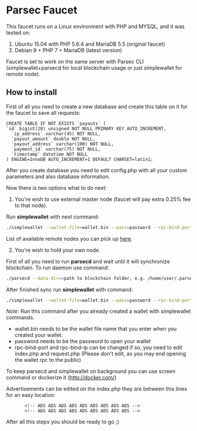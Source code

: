 # Parsec Faucet

This faucet runs on a Linux environment with PHP and MYSQL, and it was tested on:
1) Ubuntu 15.04 with PHP 5.6.4 and MariaDB 5.5 (original faucet)
2) Debian 9 + PHP 7 + MariaDB (latest version)

Faucet is set to work on the same server with Parsec CLI (simplewallet+parsecd for local blockchain usage or just simplewallet for remote node).

## How to install
First of all you need to create a new database and create this table on it for the faucet to save all requests:

```mysql
CREATE TABLE IF NOT EXISTS `payouts` (
`id` bigint(20) unsigned NOT NULL PRIMARY KEY AUTO_INCREMENT,
  `ip_address` varchar(45) NOT NULL,
  `payout_amount` double NOT NULL,
  `payout_address` varchar(100) NOT NULL,
  `payment_id` varchar(75) NOT NULL,
  `timestamp` datetime NOT NULL
) ENGINE=InnoDB AUTO_INCREMENT=1 DEFAULT CHARSET=latin1;
```

After you create database you need to edit config.php with all your custom parameters and also database information.

Now there is two options what to do next:
1. You're wish to use external master node (faucet will pay extra 0.25% fee to that node).

Run **simplewallet** with next command:

```bash
./simplewallet --wallet-file=wallet.bin --pass=password --rpc-bind-port=8070 --rpc-bind-ip=127.0.0.1 --daemon-host=<remote node address or ip> --daemon-port=<remote node port, default is 32616>
```

List of available remote nodes you can pick up [here](http://parsecnodes.com/nodelist.php).

2. You're wish to hold your own node.

First of all you need to run **parsecd** and wait until it will synchronize blockchain. To run daemon use command:
```bash
./parsecd --data-dir=<path to blockchain folder, e.g. /home/user/.parsec> --restricted-rpc --rpc-bind-ip=127.0.0.1, --rpc-bind-port=32616
```

After finished sync run **simplewallet** with command:

```bash
./simplewallet --wallet-file=wallet.bin --pass=password --rpc-bind-port=8070 --rpc-bind-ip=127.0.0.1 --daemon-host=127.0.0.1
```

*Note*: Run this command after you already created a wallet with simplewallet commands.

* wallet.bin needs to be the wallet file name that you enter when you created your wallet.
* password needs to be the password to open your wallet
* rpc-bind-port and rpc-bind-ip can be changed if so, you need to edit index.php and request.php (Please don't edit, as you may end opening the wallet rpc to the public)

To keep parsecd and simplewallet on background you can use screen command or dockerize it (http://docker.com/)

Advertisements can be edited on the index.php they are between this lines for an easy location:

           <!-- ADS ADS ADS ADS ADS ADS ADS ADS ADS -->
           <!-- ADS ADS ADS ADS ADS ADS ADS ADS ADS -->

After all this steps you should be ready to go ;)
